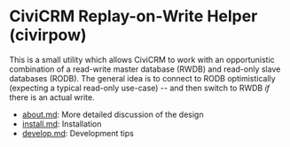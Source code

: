 # CiviCRM Replay-on-Write Helper (civirpow)

<!--

Fun exercise: Read this with and without the picture.

<img src="https://static1.squarespace.com/static/56b8f8efab48debb2efb2ef5/t/5a2938fb24a6942a95c17ec6/1512651016911/Batman+and+Robin+Bif+Pow.jpg?format=500w"  />

-->

This is a small utility which allows CiviCRM to work with an opportunistic
combination of a read-write master database (RWDB) and read-only slave
databases (RODB).  The general idea is to connect to RODB optimistically
(expecting a typical read-only use-case) -- and then switch to RWDB *if*
there is an actual write.

* [about.md](doc/about.md): More detailed discussion of the design
* [install.md](doc/install.md): Installation
* [develop.md](doc/develop.md): Development tips
